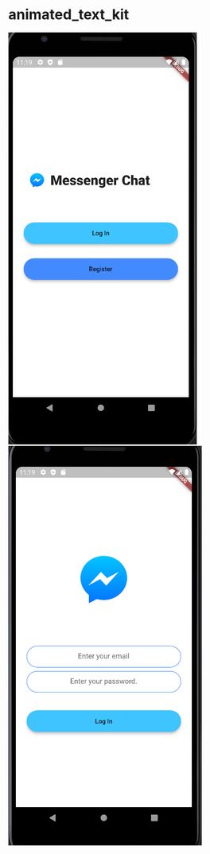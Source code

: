 # animated_text_kit
![flutter_chat_appclication_0](https://github.com/Surayya-code/chat_application/blob/main/flutter_chat_application/assets/images/screen-1.png)
![flutter_chat_appclication_1](https://github.com/Surayya-code/chat_application/blob/main/flutter_chat_application/assets/images/screen-2.png)
